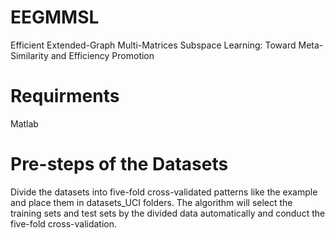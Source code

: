 # EEGMMSL
Efficient Extended-Graph Multi-Matrices Subspace Learning: Toward Meta-Similarity and Efficiency Promotion

# Requirments
Matlab

# Pre-steps of the Datasets
Divide the datasets into five-fold cross-validated patterns like the example and place them in datasets_UCI folders. 
The algorithm will select the training sets and test sets by the divided data automatically and conduct the five-fold cross-validation.
